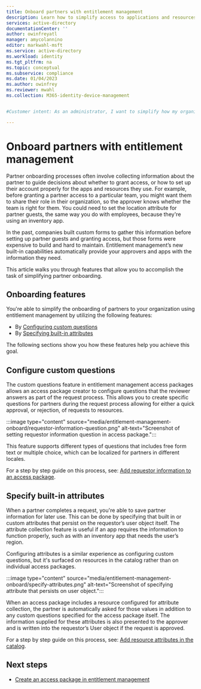 ```yaml
---
title: Onboard partners with entitlement management
description: Learn how to simplify access to applications and resources for onboarding partners of your organization.
services: active-directory
documentationCenter: ''
author: owinfreyatl
manager: amycolannino
editor: markwahl-msft
ms.service: active-directory
ms.workload: identity
ms.tgt_pltfrm: na
ms.topic: conceptual
ms.subservice: compliance
ms.date: 01/04/2023
ms.author: owinfrey
ms.reviewer: mwahl
ms.collection: M365-identity-device-management


#Customer intent: As an administrator, I want to simplify how my organization onboard partners using access governance features.

---
```


# Onboard partners with entitlement management

Partner onboarding processes often involve collecting information about the partner to guide decisions about whether to grant access, or how to set up their account properly for the apps and resources they use. For example, before granting a partner access to a particular team, you might want them to share their role in their organization, so the approver knows whether the team is right for them. You could need to set the location attribute for partner guests, the same way you do with employees, because they're using an inventory app.

In the past, companies built custom forms to gather this information before setting up partner guests and granting access, but those forms were expensive to build and hard to maintain. Entitlement management’s new built-in capabilities automatically provide your approvers and apps with the information they need.

This article walks you through features that allow you to accomplish the task of simplifying partner onboarding.

## Onboarding features

You're able to simplify the onboarding of partners to your organization using entitlement management by utilizing the following features:

- By [Configuring custom questions](entitlement-management-onboard.md#configure-custom-questions)
- By [Specifying built-in attributes](entitlement-management-onboard.md#specify-built-in-attributes)

The following sections show you how these features help you achieve this goal.

## Configure custom questions

The custom questions feature in entitlement management access packages allows an access package creator to configure questions that the reviewer answers as part of the request process. This allows you to create specific questions for partners during the request process allowing for either a quick approval, or rejection, of requests to resources.

:::image type="content" source="media/entitlement-management-onboard/requestor-information-question.png" alt-text="Screenshot of setting requestor information question in access package.":::

This feature supports different types of questions that includes free form text or multiple choice, which can be localized for partners in different locales.

For a step by step guide on this process, see: [Add requestor information to an access package](entitlement-management-access-package-create.md#create-request-policies).

## Specify built-in attributes

When a partner completes a request, you're able to save partner information for later use. This can be done by specifying that built in or custom attributes that persist on the requestor’s user object itself. The attribute collection feature is useful if an app requires the information to function properly, such as with an inventory app that needs the user’s region.

Configuring attributes is a similar experience as configuring custom questions, but it's surfaced on resources in the catalog rather than on individual access packages.

:::image type="content" source="media/entitlement-management-onboard/specify-attributes.png" alt-text="Screenshot of specifying attribute that persists on user object.":::

When an access package includes a resource configured for attribute collection, the partner is automatically asked for those values in addition to any custom questions specified for the access package itself. The information supplied for these attributes is also presented to the approver and is written into the requestor’s User object  if the request is approved.

For a step by step guide on this process, see: [Add resource attributes in the catalog](entitlement-management-catalog-create.md#add-resource-attributes-in-the-catalog).

## Next steps

- [Create an access package in entitlement management](entitlement-management-access-package-create.md)
